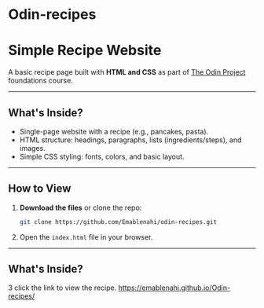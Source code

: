 # Odin-recipes
# Simple Recipe Website

A basic recipe page built with **HTML and CSS** as part of [The Odin Project](https://www.theodinproject.com/) foundations course.  

---

##  What's Inside?
- Single-page website with a recipe (e.g., pancakes, pasta).
- HTML structure: headings, paragraphs, lists (ingredients/steps), and images.
- Simple CSS styling: fonts, colors, and basic layout.

---

## How to View
1. **Download the files** or clone the repo:
   ```bash
   git clone https://github.com/Emablenahi/odin-recipes.git
   ```
2. Open the `index.html` file in your browser.

---

##  What's Inside?
3 click the link to view the recipe.
https://emablenahi.github.io/Odin-recipes/